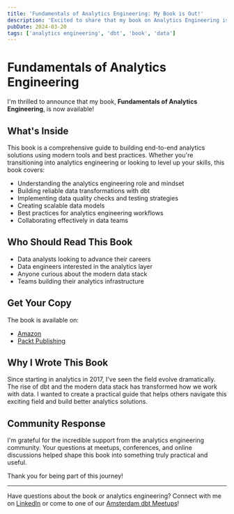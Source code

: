 ```yaml
---
title: 'Fundamentals of Analytics Engineering: My Book is Out!'
description: 'Excited to share that my book on Analytics Engineering is now available! Learn about building end-to-end analytics solutions with modern tools and best practices.'
pubDate: 2024-03-20
tags: ['analytics engineering', 'dbt', 'book', 'data']
---
```


# Fundamentals of Analytics Engineering

I'm thrilled to announce that my book, **Fundamentals of Analytics Engineering**, is now available!

## What's Inside

This book is a comprehensive guide to building end-to-end analytics solutions using modern tools and best practices. Whether you're transitioning into analytics engineering or looking to level up your skills, this book covers:

- Understanding the analytics engineering role and mindset
- Building reliable data transformations with dbt
- Implementing data quality checks and testing strategies
- Creating scalable data models
- Best practices for analytics engineering workflows
- Collaborating effectively in data teams

## Who Should Read This Book

- Data analysts looking to advance their careers
- Data engineers interested in the analytics layer
- Anyone curious about the modern data stack
- Teams building their analytics infrastructure

## Get Your Copy

The book is available on:
- [Amazon](https://www.amazon.com/author/jmperafan)
- [Packt Publishing](https://www.packtpub.com/en-gb/product/fundamentals-of-analytics-engineering-9781837636457)

## Why I Wrote This Book

Since starting in analytics in 2017, I've seen the field evolve dramatically. The rise of dbt and the modern data stack has transformed how we work with data. I wanted to create a practical guide that helps others navigate this exciting field and build better analytics solutions.

## Community Response

I'm grateful for the incredible support from the analytics engineering community. Your questions at meetups, conferences, and online discussions helped shape this book into something truly practical and useful.

Thank you for being part of this journey!

---

Have questions about the book or analytics engineering? Connect with me on [LinkedIn](https://www.linkedin.com/in/jmperafan/) or come to one of our [Amsterdam dbt Meetups](https://www.meetup.com/amsterdam-dbt-meetup/)!

